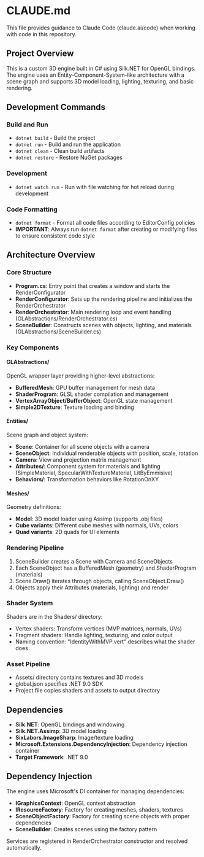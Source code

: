 # CLAUDE.md

This file provides guidance to Claude Code (claude.ai/code) when working with code in this repository.

## Project Overview

This is a custom 3D engine built in C# using Silk.NET for OpenGL bindings. The engine uses an Entity-Component-System-like architecture with a scene graph and supports 3D model loading, lighting, texturing, and basic rendering.

## Development Commands

### Build and Run
- `dotnet build` - Build the project
- `dotnet run` - Build and run the application
- `dotnet clean` - Clean build artifacts
- `dotnet restore` - Restore NuGet packages

### Development
- `dotnet watch run` - Run with file watching for hot reload during development

### Code Formatting
- `dotnet format` - Format all code files according to EditorConfig policies
- **IMPORTANT**: Always run `dotnet format` after creating or modifying files to ensure consistent code style

## Architecture Overview

### Core Structure
- **Program.cs**: Entry point that creates a window and starts the RenderConfigurator
- **RenderConfigurator**: Sets up the rendering pipeline and initializes the RenderOrchestrator
- **RenderOrchestrator**: Main rendering loop and event handling (GLAbstractions/RenderOrchestrator.cs)
- **SceneBuilder**: Constructs scenes with objects, lighting, and materials (GLAbstractions/SceneBuilder.cs)

### Key Components

#### GLAbstractions/
OpenGL wrapper layer providing higher-level abstractions:
- **BufferedMesh**: GPU buffer management for mesh data
- **ShaderProgram**: GLSL shader compilation and management
- **VertexArrayObject/BufferObject**: OpenGL state management
- **Simple2DTexture**: Texture loading and binding

#### Entities/
Scene graph and object system:
- **Scene**: Container for all scene objects with a camera
- **SceneObject**: Individual renderable objects with position, scale, rotation
- **Camera**: View and projection matrix management
- **Attributes/**: Component system for materials and lighting (SimpleMaterial, SpecularWithTextureMaterial, LitByEmmisive)
- **Behaviors/**: Transformation behaviors like RotationOnXY

#### Meshes/
Geometry definitions:
- **Model**: 3D model loader using Assimp (supports .obj files)
- **Cube variants**: Different cube meshes with normals, UVs, colors
- **Quad variants**: 2D quads for UI elements

### Rendering Pipeline
1. SceneBuilder creates a Scene with Camera and SceneObjects
2. Each SceneObject has a BufferedMesh (geometry) and ShaderProgram (materials)
3. Scene.Draw() iterates through objects, calling SceneObject.Draw()
4. Objects apply their Attributes (materials, lighting) and render

### Shader System
Shaders are in the Shaders/ directory:
- Vertex shaders: Transform vertices (MVP matrices, normals, UVs)
- Fragment shaders: Handle lighting, texturing, and color output
- Naming convention: "IdentityWithMVP.vert" describes what the shader does

### Asset Pipeline
- Assets/ directory contains textures and 3D models
- global.json specifies .NET 9.0 SDK
- Project file copies shaders and assets to output directory

## Dependencies
- **Silk.NET**: OpenGL bindings and windowing
- **Silk.NET.Assimp**: 3D model loading
- **SixLabors.ImageSharp**: Image/texture loading
- **Microsoft.Extensions.DependencyInjection**: Dependency injection container
- **Target Framework**: .NET 9.0

## Dependency Injection
The engine uses Microsoft's DI container for managing dependencies:
- **IGraphicsContext**: OpenGL context abstraction
- **IResourceFactory**: Factory for creating meshes, shaders, textures
- **SceneObjectFactory**: Factory for creating scene objects with proper dependencies
- **SceneBuilder**: Creates scenes using the factory pattern

Services are registered in RenderOrchestrator constructor and resolved automatically.